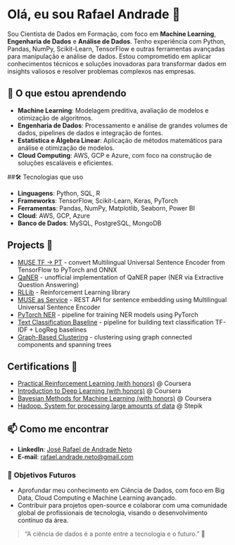 # Olá, eu sou Rafael Andrade 👋

Sou Cientista de Dados em Formação, com foco em **Machine Learning**, **Engenharia de Dados** e **Análise de Dados**. Tenho experiência com Python, Pandas, NumPy, Scikit-Learn, TensorFlow e outras ferramentas avançadas para manipulação e análise de dados. Estou comprometido em aplicar conhecimentos técnicos e soluções inovadoras para transformar dados em insights valiosos e resolver problemas complexos nas empresas.

## 🚀 O que estou aprendendo
- **Machine Learning**: Modelagem preditiva, avaliação de modelos e otimização de algoritmos.
- **Engenharia de Dados**: Processamento e análise de grandes volumes de dados, pipelines de dados e integração de fontes.
- **Estatística e Álgebra Linear**: Aplicação de métodos matemáticos para análise e otimização de modelos.
- **Cloud Computing**: AWS, GCP e Azure, com foco na construção de soluções escaláveis e eficientes.

##🛠️ Tecnologias que uso
- **Linguagens**: Python, SQL, R
- **Frameworks**: TensorFlow, Scikit-Learn, Keras, PyTorch
- **Ferramentas**: Pandas, NumPy, Matplotlib, Seaborn, Power BI
- **Cloud**: AWS, GCP, Azure
- **Banco de Dados**: MySQL, PostgreSQL, MongoDB

## Projects 🐾
- [MUSE TF -> PT](https://github.com/dayyass/muse_tf2pt) - convert Multilingual Universal Sentence Encoder from TensorFlow to PyTorch and ONNX
- [QaNER](https://github.com/dayyass/QaNER) - unofficial implementation of QaNER paper (NER via Extractive Question Answering)
- [RLLib](https://github.com/dayyass/rllib) - Reinforcement Learning library
- [MUSE as Service](https://github.com/dayyass/muse-as-service) - REST API for sentence embedding using Multilingual Universal Sentence Encoder
- [PyTorch NER](https://github.com/dayyass/pytorch-ner) - pipeline for training NER models using PyTorch
- [Text Classification Baseline](https://github.com/dayyass/text-classification-baseline) - pipeline for building text classification TF-IDF + LogReg baselines
- [Graph-Based Clustering](https://github.com/dayyass/graph-based-clustering) - clustering using graph connected components and spanning trees
  
## Certifications 📜
- [Practical Reinforcement Learning (with honors)](https://www.coursera.org/account/accomplishments/certificate/AUVVSHZFH7XZ) @ Coursera
- [Introduction to Deep Learning (with honors)](https://www.coursera.org/account/accomplishments/certificate/D4VMH74AJHHK) @ Coursera
- [Bayesian Methods for Machine Learning (with honors)](https://www.coursera.org/account/accomplishments/certificate/5R62SGB3G6GF) @ Coursera
- [Hadoop. System for processing large amounts of data](https://stepik.org/cert/166893) @ Stepik

## 📫 Como me encontrar
- **LinkedIn**: [José Rafael de Andrade Neto](https://www.linkedin.com/in/josé-rafael-de-andrade-neto)
- **E-mail**: rafael.andrade.neto@gmail.com

### 🌱 **Objetivos Futuros**
- Aprofundar meu conhecimento em Ciência de Dados, com foco em Big Data, Cloud Computing e Machine Learning avançado.
- Contribuir para projetos open-source e colaborar com uma comunidade global de profissionais de tecnologia, visando o desenvolvimento contínuo da área.

> “A ciência de dados é a ponte entre a tecnologia e o futuro.” 🚀
